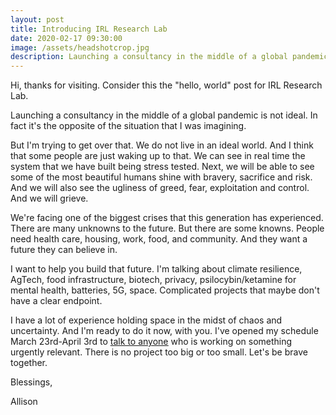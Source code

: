 ```yaml
---
layout: post
title: Introducing IRL Research Lab
date: 2020-02-17 09:30:00
image: /assets/headshotcrop.jpg
description: Launching a consultancy in the middle of a global pandemic is not ideal. But we do not live in an ideal world.
---
```


Hi, thanks for visiting. Consider this the "hello, world" post for IRL Research Lab. 

Launching a consultancy in the middle of a global pandemic is not ideal. In fact it's the opposite of the situation that I was imagining. 

But I'm trying to get over that. We do not live in an ideal world. And I think that some people are just waking up to that. We can see in real time the system that we have built being stress tested. Next, we will be able to see some of the most beautiful humans shine with bravery, sacrifice and risk. And we will also see the ugliness of greed, fear, exploitation and control. And we will grieve.

We're facing one of the biggest crises that this generation has experienced. There are many unknowns to the future. But there are some knowns. People need health care, housing, work, food, and community. And they want a future they can believe in. 

I want to help you build that future. I'm talking about climate resilience, AgTech, food infrastructure, biotech, privacy, psilocybin/ketamine for mental health, batteries, 5G, space. Complicated projects that maybe don't have a clear endpoint.

I have a lot of experience holding space in the midst of chaos and uncertainty. And I'm ready to do it now, with you. I've opened my schedule March 23rd-April 3rd to <u><a href="/contact">talk to anyone</a></u> who is working on something urgently relevant. There is no project too big or too small. Let's be brave together. 

Blessings,

Allison




<br>
<br>
<br>



